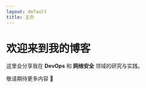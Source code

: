 ```yaml
---
layout: default
title: 主页
---
```


# 欢迎来到我的博客

这里会分享我在 **DevOps** 和 **网络安全** 领域的研究与实践。  

敬请期待更多内容 🚀
